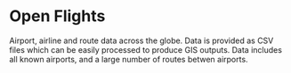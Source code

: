 # Open Flights

Airport, airline and route data across the globe. Data is provided as CSV files which can be easily processed to produce GIS outputs. Data includes all known airports, and a large number of routes betwen airports.

